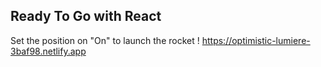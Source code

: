 ## Ready To Go with React

Set the position on "On" to launch the rocket !
https://optimistic-lumiere-3baf98.netlify.app
